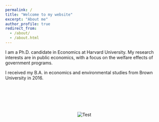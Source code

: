 ```yaml
---
permalink: /
title: "Welcome to my website"
excerpt: "About me"
author_profile: true
redirect_from: 
  - /about/
  - /about.html
---
```


I am a Ph.D. candidate in Economics at Harvard University. My research interests are in public economics, with a focus on the welfare effects of government programs.

I received my B.A. in economics and environmental studies from Brown University in 2016.

<p style="text-align:center; margin-top:100px"><img src="images/bio-photo-2" alt="Test"> </p>